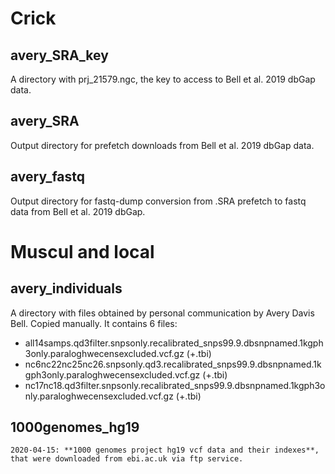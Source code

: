 # Crick
## avery_SRA_key
A directory with prj_21579.ngc, the key to access to Bell et al. 2019 dbGap data.

## avery_SRA
Output directory for prefetch downloads from Bell et al. 2019 dbGap data.

## avery_fastq
Output directory for fastq-dump conversion from .SRA prefetch to fastq data from Bell et al. 2019 dbGap.

# Muscul and local
## avery_individuals
A directory with files obtained by personal communication by Avery Davis Bell. Copied manually. It contains 6 files:
 
* all14samps.qd3filter.snpsonly.recalibrated_snps99.9.dbsnpnamed.1kgph3only.paraloghwecensexcluded.vcf.gz (+.tbi)
* nc6nc22nc25nc26.snpsonly.qd3.recalibrated_snps99.9.dbsnpnamed.1kgph3only.paraloghwecensexcluded.vcf.gz (+.tbi)
* nc17nc18.qd3filter.snpsonly.recalibrated_snps99.9.dbsnpnamed.1kgph3only.paraloghwecensexcluded.vcf.gz (+.tbi)

## 1000genomes_hg19
    2020-04-15: **1000 genomes project hg19 vcf data and their indexes**, that were downloaded from ebi.ac.uk via ftp service.
    
